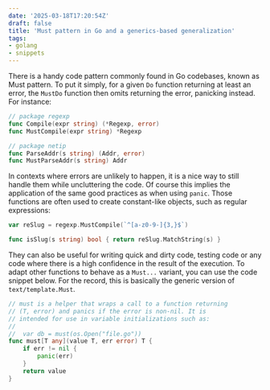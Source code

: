 ```yaml
---
date: '2025-03-18T17:20:54Z'
draft: false
title: 'Must pattern in Go and a generics-based generalization'
tags:
- golang
- snippets
---
```


There is a handy code pattern commonly found in Go codebases, known as Must pattern. To put it simply, for a given `Do` function returning at least an error, the `MustDo` function then omits returning the error, panicking instead. For instance:

```go
// package regexp
func Compile(expr string) (*Regexp, error)
func MustCompile(expr string) *Regexp

// package netip
func ParseAddr(s string) (Addr, error)
func MustParseAddr(s string) Addr
```

In contexts where errors are unlikely to happen, it is a nice way to still handle them while uncluttering the code. Of course this implies the application of the same good practices as when using `panic`. Those functions are often used to create constant-like objects, such as regular expressions:

```go
var reSlug = regexp.MustCompile(`^[a-z0-9-]{3,}$`)

func isSlug(s string) bool { return reSlug.MatchString(s) }
```

They can also be useful for writing quick and dirty code, testing code or any code where there is a high confidence in the result of the execution. To adapt other functions to behave as a `Must...` variant, you can use the code snippet below. For the record, this is basically the generic version of `text/template.Must`.

```go
// must is a helper that wraps a call to a function returning
// (T, error) and panics if the error is non-nil. It is
// intended for use in variable initializations such as:
//
//	var db = must(os.Open("file.go"))
func must[T any](value T, err error) T {
	if err != nil {
		panic(err)
	}
	return value
}
```

